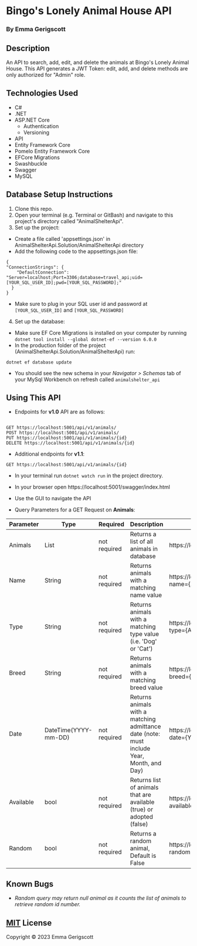 # Bingo's Lonely Animal House API

### By Emma Gerigscott

## Description

An API to search, add, edit, and delete the animals at Bingo's Lonely Animal House. This API generates a JWT Token: edit, add, and delete methods are only authorized for "Admin" role.

## Technologies Used

* C#
* .NET
* ASP.NET Core
  * Authentication
  * Versioning
* API
* Entity Framework Core
* Pomelo Entity Framework Core
* EFCore Migrations
* Swashbuckle
* Swagger
* MySQL

## Database Setup Instructions

1. Clone this repo.
2. Open your terminal (e.g. Terminal or GitBash) and navigate to this project's directory called "AnimalShelterApi".
3. Set up the project:
  * Create a file called 'appsettings.json' in AnimalShelterApi.Solution/AnimalShelterApi directory
  * Add the following code to the appsettings.json file:
  ```
  {
  "ConnectionStrings": {
      "DefaultConnection": "Server=localhost;Port=3306;database=travel_api;uid=[YOUR_SQL_USER_ID];pwd=[YOUR_SQL_PASSWORD];"
    }
  }
  ```
  * Make sure to plug in your SQL user id and password at ```[YOUR_SQL_USER_ID]``` and ```[YOUR_SQL_PASSWORD]```
4. Set up the database:
  * Make sure EF Core Migrations is installed on your computer by running ```dotnet tool install --global dotnet-ef --version 6.0.0```
  * In the production folder of the project (AnimalShelterApi.Solution/AnimalShelterApi) run:
  ```
  dotnet ef database update
  ```
  * You should see the new schema in your _Navigator > Schemas_ tab of your MySql Workbench on refresh called ```animalshelter_api```

## Using This API
* Endpoints for **v1.0** API are as follows:
```

GET https://localhost:5001/api/v1/animals/
POST https://localhost:5001/api/v1/animals/
PUT https://localhost:5001/api/v1/animals/{id}
DELETE https://localhost:5001/api/v1/animals/{id}
```

* Additional endpoints for **v1.1**:
```
GET https://localhost:5001/api/v1/animals/{id}
```

* In your terminal run ```dotnet watch run``` in the project directory.
* In your browser open https://localhost:5001/swagger/index.html
* Use the GUI to navigate the API

* Query Parameters for a GET Request on **Animals**: 

| Parameter  | Type   | Required     | Description                                      | Sample Url  |
|----------- |-----   | ---------    | -------------                                    | ----------  |
| Animals | List | not required | Returns a list of all animals in database | https://localhost:5001/api/animals |
| Name       | String | not required | Returns animals with a matching name value     | https://localhost:5001/api/animals?name={ANIMAL_NAME} |
| Type   | String | not required | Returns animals with a matching type value (i.e. 'Dog' or 'Cat') | https://localhost:5001/api/animals?type={ANIMAL_TYPE} |
| Breed    | String | not required | Returns animals with a matching breed value  | https://localhost:5001/api/animals?breed={BREED} |
| Date | DateTime(YYYY-mm-DD)    | not required | Returns animals with a matching admittance date (note: must include Year, Month, and Day) | https://localhost:5001/api/animals?date={YYYY-mm-DD} |
| Available | bool | not required | Returns list of animals that are available (true) or adopted (false) | https://localhost:5001/api/animals?available={true/false} |
| Random | bool | not required | Returns a random animal, Default is False | https://localhost:5001/api/animals?random={TRUE} |


## Known Bugs

* _Random query may return null animal as it counts the list of animals to retrieve random id number._

## [MIT](https://opensource.org/license/mit/) License 

Copyright © 2023 Emma Gerigscott